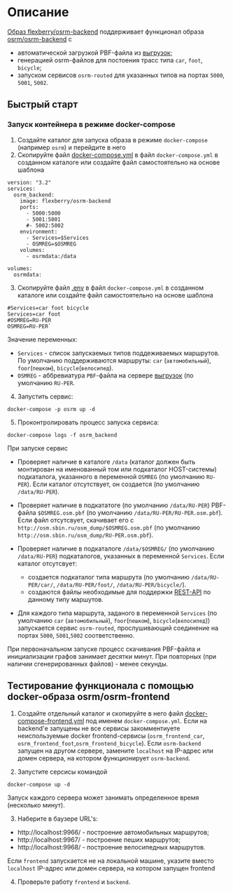 # Описание
[Образ flexberry/osrm-backend](https://hub.docker.com/r/flexberry/osrm-backend) поддерживает функционал 
образа [osrm/osrm-backend](https://hub.docker.com/r/osrm/osrm-backend) с 
- автоматической загрузкой PBF-файла из [выгрузок](http://osm.sbin.ru/osm_dump/);
- генерацией osrm-файлов для постоения трасс типа `car`, `foot`, `bicycle`;
- запуском сервисов `osrm-routed` для указанных типов на портах `5000`, `5001`, `5002`.

## Быстрый старт

### Запуск контейнера  в режиме docker-compose

1. Создайте каталог для запуска образа в режиме `docker-compose` (например `osrm`) и перейдите в него
2. Скопируйте файл [docker-compose.yml](https://raw.githubusercontent.com/Flexberry/dockerfiles/master/osrm-backend/docker-compose.yml) в файл `docker-compose.yml` в созданном каталоге
или создайте файл самостоятельно на основе шаблона
```
version: "3.2"
services:
  osrm_backend:
    image: flexberry/osrm-backend
    ports: 
      - 5000:5000
      - 5001:5001
      #- 5002:5002
    environment:
      - Services=$Services
      - OSMREG=$OSMREG
    volumes:
      - osrmdata:/data  
      
volumes:
  osrmdata:
```

3. Скопируйте файл [.env](https://raw.githubusercontent.com/Flexberry/dockerfiles/master/osrm-backend/.env) в файл `docker-compose.yml` в созданном каталоге
или создайте файл самостоятельно на основе шаблона
```
#Services=car foot bicycle
Services=car foot
#OSMREG=RU-PER
OSMREG=RU-PER`
```

Значение переменных:
- `Services` - список запускаемых типов поддеживаемых маршрутов. 
   По умолчанию поддерживаются маршруты: `car` (`автомобильный`), `foor`(`пешком`), `bicycle`(`велосипед`).
- `OSMREG` - аббревиатура `PBF`-файла на сервере [выгрузок](http://osm.sbin.ru/osm_dump/) (по умолчанию `RU-PER`.

4. Запустить сервис:
```
docker-compose -p osrm up -d
```
5. Проконтролировать процесс запуска сервиса:
```
docker-compose logs -f osrm_backend
```
При запуске сервис 
- Проверяет наличие в каталоге  `/data` (каталог должен быть монтирован на именованный том или подкаталог HOST-системы)
подкаталога, указанного в переменной `OSMREG` (по умолчанию `RU-PER`). Если каталог отсутствует, он создается
(по умолчанию `/data/RU-PER`).
- Проверяет наличие в подкататоге (по умолчанию `/data/RU-PER`) PBF-файла `$OSMREG.osm.pbf` (по умолчанию `/data/RU-PER/RU-PER.osm.pbf`).
  Если файл отсутсвует, скачивает его с `http://osm.sbin.ru/osm_dump/$OSMREG.osm.pbf` (по умолчанию `http://osm.sbin.ru/osm_dump/RU-PER.osm.pbf`).
- Проверяет наличие в подкаталоге `/data/$OSMREG/` (по умолчанию `/data/RU-PER`) подкаталогов, указанных 
  в переменной `Services`. Если каталог отсутсвует:
    * создается подкаталог типа маршрута (по умолчанию `/data/RU-PER/car/`, `/data/RU-PER/foot/`, `/data/RU-PER/bicycle/`).
    * создаются файлы необходимые для поддержки [REST-API](https://github.com/Project-OSRM/osrm-backend/blob/master/docs/http.md) по данному типу маршутов.

- Для каждого типа маршрута, заданого в переменной `Services` (по умолчанию `car` (`автомобильный`), `foor`(`пешком`), `bicycle`(`велосипед`))
  запускается сервис `osrm-routed`, прослушивающий соединение на портах `5000`, `5001`,`5002` соответственно. 

При первоначальном запуске процесс скачивания PBF-файла и инициализации графов занимает десятки минут.
При повторных (при наличии сгенерированных файлов) - менее секунды.

## Тестирование функционала с помощью docker-образа osrm/osrm-frontend

1. Создайте отдельный каталог и скопируйте в него файл
[docker-compose-frontend.yml](https://raw.githubusercontent.com/Flexberry/dockerfiles/master/osrm-backend/docker-compose-frontend.yml)
  под именем `docker-compose.yml`.
  Если на backend'е запущены не все сервисы закомментиуете неиспользуемые docker frontend-сервисы 
  (`osrm_frontend_car`, `osrm_frontend_foot`,`osrm_frontend_bicycle`).
  Если `osrm-backend` запущен на другом сервере, замените `localhost` на IP-адрес или домен сервера, на котором функционирует `osrm-backend`.
  
2. Запустите серсисы командой
```
docker-compose up -d
```
Запуск каждого сервера может занимать определенное время (несколько минут).

3. Наберите в баузере URL's:
  - http://localhost:9966/ - построение автомобильных маршрутов;
  - http://localhost:9967/ - построение пеших маршрутов;
  - http://localhost:9968/ - построение велосипедных маршрутов.

  Если `frontend` запускается не на локальной машине, указите вместо `localhost` IP-адрес или домен сервера, на котором запущен frontend
  
4. Проверьте работу `frontend` и `backend`.


  
  

  



